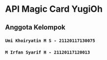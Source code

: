 # API Magic Card YugiOh

## Anggota Kelompok

### `Umi Khoiryatin M S - 21120117130075`

### `M Irfan Syarif H - 21120117120013`


